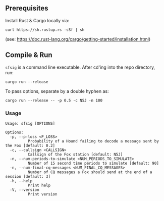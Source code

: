 ## Prerequisites
Install Rust & Cargo locally via: 
```
curl https://sh.rustup.rs -sSf | sh
```
(see: https://doc.rust-lang.org/cargo/getting-started/installation.html)

## Compile & Run

`sfsig` is a command line executable. After cd'ing into the repo directory, run:

```
cargo run --release
```

To pass options, separate by a double hyphen as:
```
cargo run --release -- -p 0.5 -c N5J -n 100
```

### Usage

```
Usage: sfsig [OPTIONS]

Options:
  -p, --p-loss <P_LOSS>
          Probability of a Hound failing to decode a message sent by the Fox [default: 0.2]
  -c, --callsign <CALLSIGN>
          Callsign of the Fox station [default: N5J]
  -n, --num-periods-to-simulate <NUM_PERIODS_TO_SIMULATE>
          Number of 15 second time periods to simulate [default: 90]
  -n, --num-final-cq-messages <NUM_FINAL_CQ_MESSAGES>
          Number of CQ messages a Fox should send at the end of a session [default: 3]
  -h, --help
          Print help
  -V, --version
          Print version
```
